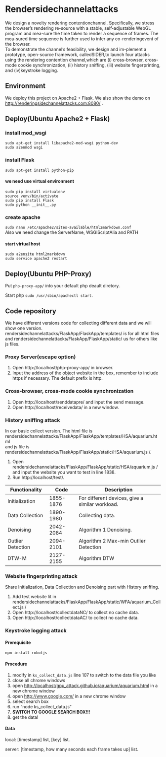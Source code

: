 # Rendersidechannelattacks  
We design a novelty rendering contentionchannel. Specifically, we stress the browser’s rendering re-source with a stable, self-adjustable WebGL program and mea-sure the time taken to render a sequence of frames. The mea-sured time sequence is further used to infer any co-renderingevent of the browser.  
To demonstrate the channel’s feasibility, we design and im-plement a prototype, open-source framework, calledSIDER,to launch four attacks using the rendering contention channel,which are (i) cross-browser, cross-mode cookie synchronization, (ii) history sniffing, (iii) website fingerprinting, and (iv)keystroke logging.  
## Environment  
We deploy this project on Apache2 + Flask. We also show the demo on http://renderingsidechannelattacks.com:8080/ . 
## Deploy(Ubuntu Apache2 + Flask)
### install mod_wsgi
`sudo apt-get install libapache2-mod-wsgi python-dev`   
`sudo a2enmod wsgi  `  
### install Flask
`sudo apt-get install python-pip  `
#### we need use virtual environment  
`sudo pip install virtualenv `  
`source venv/bin/activate  `   
`sudo pip install Flask  `  
`sudo python __init__.py `  
### create apache
`sudo nano /etc/apache2/sites-available/html2markdown.conf `   
Also we need change the ServerName, WSGIScriptAlia and PATH  
#### start virtual host
`sudo a2ensite html2markdown  `  
`sudo service apache2 restart  `  

## Deploy(Ubuntu PHP-Proxy)
Put `php-proxy-app/` into your default php deault diretory.   

Start php `sudo /usr/sbin/apachectl start`.
## Code repository
We have different versions code for collecting different data and we will show one version.  
rendersidechannelattacks/FlaskApp/FlaskApp/templates/ is for all html files and rendersidechannelattacks/FlaskApp/FlaskApp/static/ us for others like js files.  

### Proxy Server(escape option)
1. Open http://localhost/php-proxy-app/ in browser.
2. Input the address of the object website in the box, remember to include https if necessary. The default prefix is http.  

### Cross-browser, cross-mode cookie synchronization
1. Open http://localhost/senddatapre/ and input the send message.  
2. Open http://localhost/receivedata/ in a new window.

### History sniffing attack
In our basic collect version. The html file is rendersidechannelattacks/FlaskApp/FlaskApp/templates/HSA/aquarium.html   
and js file is rendersidechannelattacks/FlaskApp/FlaskApp/static/HSA/aquarium.js /.
1. Open rendersidechannelattacks/FlaskApp/FlaskApp/static/HSA/aquarium.js /  and input the website you want to test in line 1838.
2. Run http://localhost/test/.    


Functionality | Code | Description
------------ | -------------| -------------
Initialization | 1855-1876 | For different devices, give a similar workload.
Data Collection | 1890-1980 | Collecting data.
Denoising | 2042-2084 | Algorithm 1 Denoising.
Outlier Detection | 2094-2101 | Algorithm 2 Max-min Outlier Detection
DTW-M | 2127-2155 | Algorithm DTW

### Website fingerprinting attack
Share Initialization, Data Collection and Denoising part with History sniffing.
1. Add test website lit in rendersidechannelattacks/FlaskApp/FlaskApp/static/WFA/aquarium_Collect.js /
2. Open http://localhost/collectdataNC/ to collect no cache data.
3. Open http://localhost/collectdataAC/ to collect no cache data.

### Keystroke logging attack
#### Prerequisite
`npm install robotjs`

#### Procedure
1. modify in `ks_collect_data.js` line 107 to switch to the data file you like
2. close all chrome windows
3. open <http://localhost/gpu_attack.github.io/aquarium/aquarium.html> in a new chrome window
4. open <http://www.google.com/> in a new chrome window
5. select search box
6. run “node ks_collect_data.js”
7. **SWITCH TO GOOGLE SEARCH BOX!!!**
8. get the data!

#### Data

local: [timestamp] list, [key] list.

server: [timestamp, how many seconds each frame takes up] list.
